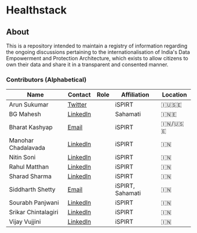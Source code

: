# Healthstack

## About

This is a repository intended to maintain a registry of information regarding the ongoing discussions pertaining to the internationalisation of India's Data Empowerment and Protection Architecture, which exists to allow citizens to own their data and share it in a transparent and consented manner.

### Contributors (Alphabetical)

| Name                | Contact                                                                                                                     | Role | Affiliation      | Location |
| ------------------- | --------------------------------------------------------------------------------------------------------------------------- | ---- | ---------------- | -------- |
| Arun Sukumar        | <a href="https://twitter.com/arunmsukumar" target="_blank"><i class="fa fa-link"></i> Twitter</a>                           |      | iSPIRT           | 🇮🇺🇸🇪   |
| BG Mahesh           | <a href="https://www.linkedin.com/in/bgmahesh" target="_blank"><i class="fa fa-link"></i> LinkedIn</a>                      |      | Sahamati         | 🇮🇳🇪     |
| Bharat Kashyap      | [<i class="fa fa-envelope-o"></i>Email](mailto:bharatkashyap.exun@gmail.com)                                                |      | iSPIRT           | 🇮🇳/🇺🇸🇪  |
| Manohar Chadalavada | <a href="https://www.linkedin.com/in/manohar-chadalavada-58839211b" target="_blank"><i class="fa fa-link"></i> LinkedIn</a> |      | iSPIRT           | 🇮🇳       |
| Nitin Soni          | <a href="https://www.linkedin.com/in/nitin-soni-22b83618/" target="_blank"><i class="fa fa-link"></i> LinkedIn</a>          |      | iSPIRT           | 🇮🇳       |
| Rahul Matthan       | <a href="https://www.linkedin.com/in/rahul-matthan-b095543" target="_blank"><i class="fa fa-link"></i> LinkedIn</a>         |      | iSPIRT           | 🇮🇳       |
| Sharad Sharma       | <a href="https://www.linkedin.com/in/sharadsharma" target="_blank"><i class="fa fa-link"></i> LinkedIn</a>                  |      | iSPIRT           | 🇮🇳       |
| Siddharth Shetty    | [<i class="fa fa-envelope-o"></i>Email](mailto:siddharth.shetty@ispirt.in)                                                  |      | iSPIRT, Sahamati | 🇮🇳       |
| Sourabh Panjwani    | <a href="https://www.linkedin.com/in/saurabh-panjwani-796a4435" target="_blank"><i class="fa fa-link"></i> LinkedIn</a>     |      | iSPIRT           | 🇮🇳       |
| Srikar Chintalagiri | <a href="https://www.linkedin.com/in/srikarcv" target="_blank"><i class="fa fa-link"></i> LinkedIn</a>                      |      | iSPIRT           | 🇮🇳       |
| Vijay Vujjini       | <a href="https://www.linkedin.com/in/vvujjini" target="_blank"><i class="fa fa-link"></i> LinkedIn</a>                      |      | iSPIRT           | 🇮🇳       |

